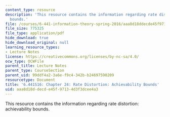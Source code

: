 ```yaml
---
content_type: resource
description: 'This resource contains the information regarding rate distortion: achievability
  bounds.'
file: /courses/6-441-information-theory-spring-2016/aaa8d18ddecde45f97134d3f3dcee4a3_MIT6_441S16_chapter_24.pdf
file_size: 775325
file_type: application/pdf
hide_download: true
hide_download_original: null
learning_resource_types:
- Lecture Notes
license: https://creativecommons.org/licenses/by-nc-sa/4.0/
ocw_type: OCWFile
parent_title: Lecture Notes
parent_type: CourseSection
parent_uid: 99ddf4a2-3a6e-f9c4-342b-b24697590209
resourcetype: Document
title: '6.441S16: Chapter 24: Rate Distortion: Achievability Bounds'
uid: aaa8d18d-decd-e45f-9713-4d3f3dcee4a3
---
```

This resource contains the information regarding rate distortion: achievability bounds.